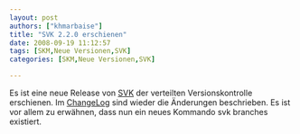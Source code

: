 ```yaml
---
layout: post
authors: ["khmarbaise"]
title: "SVK 2.2.0 erschienen"
date: 2008-09-19 11:12:57
tags: [SKM,Neue Versionen,SVK]
categories: [SKM,Neue Versionen,SVK]

---
```

Es ist eine neue Release von <a href="http://search.cpan.org/~clkao/SVK-v2.2.0/"  title="SVK 2.2.0 RC1">SVK</a> der verteilten Versionskontrolle erschienen. Im <a href="http://search.cpan.org/src/CLKAO/SVK-v2.2.0/CHANGES"  title="ChangeLog">ChangeLog</a> sind wieder die Änderungen beschrieben. Es ist vor allem zu erwähnen, dass nun ein neues Kommando svk branches existiert.
